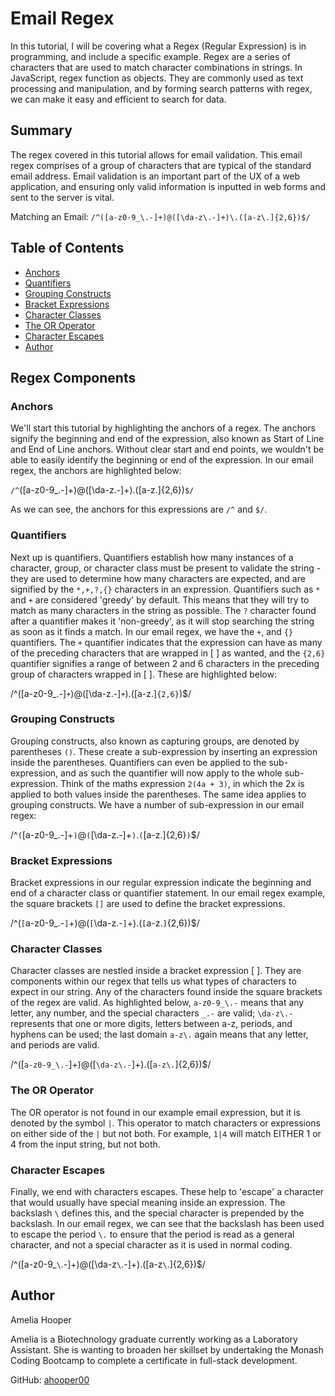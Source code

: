 # Email Regex

In this tutorial, I will be covering what a Regex (Regular Expression) is in programming, and include a specific example. Regex are a series of characters that are used to match character combinations in strings. In JavaScript, regex function as objects. They are commonly used as text processing and manipulation, and by forming search patterns with regex, we can make it easy and efficient to search for data.

## Summary

The regex covered in this tutorial allows for email validation. This email regex comprises of a group of characters that are typical of the standard email address. Email validation is an important part of the UX of a web application, and ensuring only valid information is inputted in web forms and sent to the server is vital. 

Matching an Email: `/^([a-z0-9_\.-]+)@([\da-z\.-]+)\.([a-z\.]{2,6})$/`


## Table of Contents

- [Anchors](#anchors)
- [Quantifiers](#quantifiers)
- [Grouping Constructs](#grouping-constructs)
- [Bracket Expressions](#bracket-expressions)
- [Character Classes](#character-classes)
- [The OR Operator](#the-or-operator)
- [Character Escapes](#character-escapes)
- [Author](#author)

## Regex Components

### Anchors

We'll start this tutorial by highlighting the anchors of a regex. The anchors signify the beginning and end of the expression, also known as Start of Line and End of Line anchors. Without clear start and end points, we wouldn't be able to easily identify the beginning or end of the expression. In our email regex, the anchors are highlighted below:

`/^`([a-z0-9_\.-]+)@([\da-z\.-]+)\.([a-z\.]{2,6})`$/`

As we can see, the anchors for this expressions are `/^` and `$/`.

### Quantifiers

Next up is quantifiers. Quantifiers establish how many instances of a character, group, or character class must be present to validate the string - they are used to determine how many characters are expected, and are signified by the `*,+,?,{}` characters in an expression. Quantifiers such as `*` and `+` are considered 'greedy' by default. This means that they will try to match as many characters in the string as possible. The `?` character found after a quantifier makes it 'non-greedy', as it will stop searching the string as soon as it finds a match. In our email regex, we have the `+`, and `{}` quantifiers. The `+` quantifier indicates that the expression can have as many of the preceding characters that are wrapped in [ ] as wanted, and the `{2,6}` quantifier signifies a range of between 2 and 6 characters in the preceding group of characters wrapped in [ ]. These are highlighted below:

/^([a-z0-9_\.-]`+`)@([\da-z\.-]`+`)\.([a-z\.]`{2,6}`)$/

### Grouping Constructs

Grouping constructs, also known as capturing groups, are denoted by parentheses `()`. These create a sub-expression by inserting an expression inside the parentheses. Quantifiers can even be applied to the sub-expression, and as such the quantifier will now apply to the whole sub-expression. Think of the maths expression `2(4a + 3)`, in which the 2x is applied to both values inside the parentheses. The same idea applies to grouping constructs. We have a number of sub-expression in our email regex:

/^`(`[a-z0-9_\.-]+`)`@`(`[\da-z\.-]+`)`\.`(`[a-z\.]{2,6}`)`$/

### Bracket Expressions

Bracket expressions in our regular expression indicate the beginning and end of a character class or quantifier statement. In our email regex example, the square brackets `[]` are used to define the bracket expressions.

/^(`[`a-z0-9_\.-`]`+)@(`[`\da-z\.-`]`+)\.(`[`a-z\.`]`{2,6})$/

### Character Classes

Character classes are nestled inside a bracket expression [ ]. They are components within our regex that tells us what types of characters to expect in our string. Any of the characters found inside the square brackets of the regex are valid. As highlighted below, `a-z0-9_\.-` means that any letter, any number, and the special characters `_.-` are valid; `\da-z\.-` represents that one or more digits, letters between a-z, periods, and hyphens can be used; the last domain `a-z\.` again means that any letter, and periods are valid.

/^([`a-z0-9_\.-`]+)@([`\da-z\.-`]+)\.([`a-z\.`]{2,6})$/

### The OR Operator

The OR operator is not found in our example email expression, but it is denoted by the symbol `|`. This operator to match characters or expressions on either side of the `|` but not both. For example, `1|4` will match EITHER 1 or 4 from the input string, but not both.

### Character Escapes

Finally, we end with characters escapes. These help to 'escape' a character that would usually have special meaning inside an expression. The backslash `\` defines this, and the special character is prepended by the backslash. In our email regex, we can see that the backslash has been used to escape the period `\.` to ensure that the period is read as a general character, and not a special character as it is used in normal coding. 

/^([a-z0-9_`\`.-]+)@([\da-z`\`.-]+)\.([a-z`\`.]{2,6})$/

## Author

Amelia Hooper

Amelia is a Biotechnology graduate currently working as a Laboratory Assistant. She is wanting to broaden her skillset by undertaking the Monash Coding Bootcamp to complete a certificate in full-stack development. 

GitHub: [ahooper00](https://github.com/ahooper00)